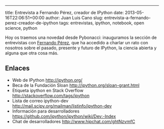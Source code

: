 ---
title: Entrevista a Fernando Pérez, creador de IPython
date: 2013-05-16T22:06:51+00:00
author: Juan Luis Cano
slug: entrevista-a-fernando-perez-creador-de-ipython
tags: entrevistas, ipython, notebook, open science, python

Hoy os traemos una novedad desde Pybonacci: inauguramos la sección de entrevistas con [Fernando Pérez](http://fperez.org/), que ha accedido a charlar un rato con nosotros sobre el pasado, presente y futuro de IPython, la ciencia abierta y alguna que otra cosa más.



## Enlaces

  * Web de IPython http://ipython.org/
  * Beca de la Fundación Sloan http://ipython.org/sloan-grant.html
  * Etiqueta ipython en Stack Overflow http://stackoverflow.com/tags/ipython
  * Lista de correo ipython-dev http://mail.scipy.org/mailman/listinfo/ipython-dev
  * Información para desarrolladores https://github.com/ipython/ipython/wiki/Dev:-Index
  * Chat de desarrolladores http://www.hipchat.com/ghtNzvmfC